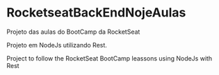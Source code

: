 # RocketseatBackEndNojeAulas
Projeto das aulas do BootCamp da RocketSeat 

Projeto em NodeJs utilizando Rest.

Project to follow the RocketSeat BootCamp leassons using NodeJs with Rest
